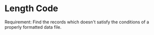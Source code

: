 # Length Code

Requirement: Find the records which doesn't satisfy the conditions of a properly formatted data file.
